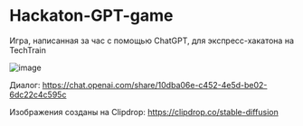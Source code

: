# Hackaton-GPT-game

Игра, написанная за час с помощью ChatGPT, для экспресс-хакатона на TechTrain

![image](https://github.com/USBashka/Hackaton-GPT-game/assets/51191280/06dd695d-c591-48eb-bebf-b6c0cadc10a1)

Диалог: https://chat.openai.com/share/10dba06e-c452-4e5d-be02-6dc22c4c595c

Изображения созданы на Clipdrop: https://clipdrop.co/stable-diffusion
